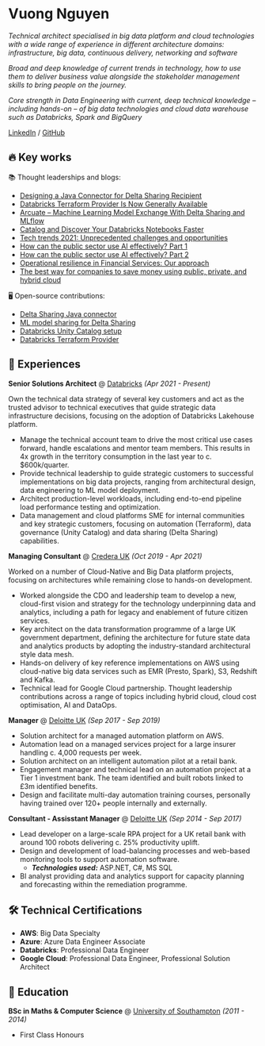 # Vuong Nguyen

_Technical architect specialised in big data platform and cloud technologies with a wide range of experience in different architecture domains: infrastructure, big data, continuous delivery, networking and software_

_Broad and deep knowledge of current trends in technology, how to use them to deliver business value alongside the stakeholder management skills to bring people on the journey._

_Core strength in Data Engineering with current, deep technical knowledge – including hands-on – of big data technologies and cloud data warehouse such as Databricks, Spark and BigQuery_

[LinkedIn](https://www.linkedin.com/in/vuong-nguyen/) / [GitHub](https://github.com/nkvuong/)

## 🔥 Key works
📚 Thought leaderships and blogs:
- [Designing a Java Connector for Delta Sharing Recipient](https://databricks.com/blog/2022/06/29/designing-a-java-connector-for-delta-sharing-recipient.html)
- [Databricks Terraform Provider Is Now Generally Available](https://databricks.com/blog/2022/06/22/databricks-terraform-provider-is-now-generally-available.html)
- [Arcuate – Machine Learning Model Exchange With Delta Sharing and MLflow](https://databricks.com/blog/2022/05/24/arcuate-machine-learning-model-exchange-with-delta-sharing-and-mlflow.html)
- [Catalog and Discover Your Databricks Notebooks Faster](https://databricks.com/blog/2021/09/22/catalog-and-discover-your-databricks-notebooks-faster.html)
- [Tech trends 2021: Unprecedented challenges and opportunities](https://www.credera.co.uk/insights/tech-trends-2021-unprecedented-challenges-and-opportunities)
- [How can the public sector use AI effectively? Part 1](https://www.credera.co.uk/insights/how-public-sector-can-use-ai-machine-learning)
- [How can the public sector use AI effectively? Part 2](https://www.credera.co.uk/insights/ai-public-sector-guidance)
- [Operational resilience in Financial Services: Our approach](https://www.credera.co.uk/insights/operational-resiliency-in-financial-services-our-approach)
- [The best way for companies to save money using public, private, and hybrid cloud](https://www.credera.co.uk/insights/how-to-save-money-using-the-cloud)

🖥️ Open-source contributions:
- [Delta Sharing Java connector](https://github.com/databrickslabs/delta-sharing-java-connector)
- [ML model sharing for Delta Sharing](https://github.com/databrickslabs/arcuate)
- [Databricks Unity Catalog setup](https://github.com/databricks/unity-catalog-setup)
- [Databricks Terraform Provider](https://github.com/databricks/terraform-provider-databricks)

## 🚀 Experiences
**Senior Solutions Architect** @ [Databricks](https://databricks.com/) _(Apr 2021 - Present)_

Own the technical data strategy of several key customers and act as the trusted advisor to technical executives that guide strategic data infrastructure decisions, focusing on the adoption of Databricks Lakehouse platform.
- Manage the technical account team to drive the most critical use cases forward, handle escalations and mentor team members. This results in 4x growth in the territory consumption in the last year to c. $600k/quarter.
- Provide technical leadership to guide strategic customers to successful implementations on big data projects, ranging from architectural design, data engineering to ML model deployment.
- Architect production-level workloads, including end-to-end pipeline load performance testing and optimization. 
- Data management and cloud platforms SME for internal communities and key strategic customers, focusing on automation (Terraform), data governance (Unity Catalog) and data sharing (Delta Sharing) capabilities.

**Managing Consultant** @ [Credera UK](http://www.credera.co.uk/) _(Oct 2019 - Apr 2021)_

Worked on a number of Cloud-Native and Big Data platform projects, focusing on architectures while remaining close to hands-on development.

- Worked alongside the CDO and leadership team to develop a new, cloud-first vision and strategy for the technology underpinning data and analytics, including a path for legacy and enablement of future citizen services.
- Key architect on the data transformation programme of a large UK government department, defining the architecture for future state data and analytics products by adopting the industry-standard architectural style data mesh.
- Hands-on delivery of key reference implementations on AWS using cloud-native big data services such as EMR (Presto, Spark), S3, Redshift and Kafka.
- Technical lead for Google Cloud partnership. Thought leadership contributions across a range of topics including hybrid cloud, cloud cost optimisation, AI and DataOps.

**Manager** @ [Deloitte UK](https://www2.deloitte.com/uk/) _(Sep 2017 - Sep 2019)_

- Solution architect for a managed automation platform on AWS.
- Automation lead on a managed services project for a large insurer handling c. 4,000 requests per week.
- Solution architect on an intelligent automation pilot at a retail bank.
- Engagement manager and technical lead on an automation project at a Tier 1 investment bank. The team identified and built robots linked to £3m identified benefits.
- Design and facilitate multi-day automation training courses, personally having trained over 120+ people internally and externally.

**Consultant - Assisstant Manager** @ [Deloitte UK]() _(Sep 2014 - Sep 2017)_

- Lead developer on a large-scale RPA project for a UK retail bank with around 100 robots delivering c. 25% productivity uplift.
- Design and development of load-balancing processes and web-based monitoring tools to support automation software.
  - **_Technologies used:_** ASP.NET, C#, MS SQL
- BI analyst providing data and analytics support for capacity planning and forecasting within the remediation programme.

## 🛠 Technical Certifications
- **AWS**: Big Data Specialty
- **Azure**: Azure Data Engineer Associate
- **Databricks**: Professional Data Engineer
- **Google Cloud**: Professional Data Engineer, Professional Solution Architect

## 📝 Education
**BSc in Maths & Computer Science** @ [University of Southampton](https://www.southampton.ac.uk/) _(2011 - 2014)_

- First Class Honours
